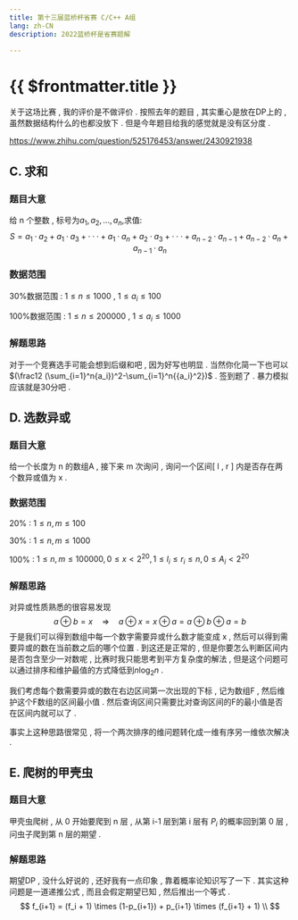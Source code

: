 ```yaml
---
title: 第十三届蓝桥杯省赛 C/C++ A组
lang: zh-CN
description: 2022蓝桥杯是省赛题解

---
```


# {{ $frontmatter.title }}

关于这场比赛 , 我的评价是不做评价 . 按照去年的题目 , 其实重心是放在DP上的 , 虽然数据结构什么的也都没放下 . 但是今年题目给我的感觉就是没有区分度 . 

https://www.zhihu.com/question/525176453/answer/2430921938

## C. 求和

### 题目大意

给 n 个整数 , 标号为$a_1,a_2,...,a_n$,求值:
$$
S = a_1 · a_2 + a_1 · a_3 + · · · + a_1 · a_n + a_2 · a_3 + · · · + a_{n−2} · a_{n−1} + a_{n−2} · a_n + a_{n−1} · a_n 
$$

### 数据范围

30%数据范围 : $1\leq n \leq100$0 , $1\leq a_i \leq 100$

100%数据范围 : $1\leq n \leq 200000$ , $1\leq a_i \leq 1000$

### 解题思路

对于一个竞赛选手可能会想到后缀和吧 , 因为好写也明显 . 当然你化简一下也可以$(\frac12 (\sum_{i=1}^n{a_i})^2-\sum_{i=1}^n{{a_i}^2})$ . 签到题了 . 暴力模拟应该就是30分吧 . 

## D. 选数异或

### 题目大意

给一个长度为 n 的数组A , 接下来 m 次询问 , 询问一个区间\[ l , r \] 内是否存在两个数异或值为 x .

### 数据范围

20% : $1 \leq n,m \leq 100$

30% : $1 \leq n,m \leq 1000$

100% : $1 \leq n,m \leq 100000 , 0 \leq x \lt2^{20},1 \leq l_i \leq r_i \leq n, 0 \leq A_i \lt 2^{20}$

### 解题思路

对异或性质熟悉的很容易发现
$$
a \oplus b = x \quad \Rightarrow \quad a \oplus x = x \oplus a = a \oplus b \oplus a = b
$$
于是我们可以得到数组中每一个数字需要异或什么数才能变成 x , 然后可以得到需要异或的数在当前数之后的哪个位置 . 到这还是正常的 , 但是你要怎么判断区间内是否包含至少一对数呢 , 比赛时我只能思考到平方复杂度的解法 , 但是这个问题可以通过排序和维护最值的方式降低到$n\log_2n$ . 

我们考虑每个数需要异或的数在右边区间第一次出现的下标 , 记为数组F , 然后维护这个F数组的区间最小值 . 然后查询区间只需要比对查询区间的F的最小值是否在区间内就可以了 . 

事实上这种思路很常见 , 将一个两次排序的维问题转化成一维有序另一维依次解决 . 

## E. 爬树的甲壳虫

### 题目大意

甲壳虫爬树 , 从 0 开始要爬到 n 层 , 从第 i-1 层到第 i 层有 $P_i$ 的概率回到第 0 层 , 问虫子爬到第 n 层的期望 . 

### 解题思路

期望DP , 没什么好说的 , 还好我有一点印象 , 靠着概率论知识写了一下 . 其实这种问题是一道递推公式 , 而且会假定期望已知 , 然后推出一个等式 . 
$$
f_{i+1} = (f_i + 1) \times (1-p_{i+1}) + p_{i+1} \times (f_{i+1} + 1) \\
$$


